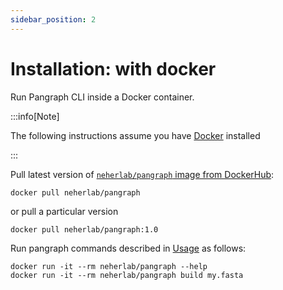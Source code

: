 ```yaml
---
sidebar_position: 2
---
```


# Installation: with docker

Run Pangraph CLI inside a Docker container.

:::info[Note]

The following instructions assume you have [Docker](https://www.docker.com/) installed

:::

Pull latest version of [`neherlab/pangraph` image from DockerHub](https://hub.docker.com/r/neherlab/pangraph):

```shell
docker pull neherlab/pangraph
```

or pull a particular version

```shell
docker pull neherlab/pangraph:1.0
```

Run pangraph commands described in [Usage](../reference.md) as follows:

```shell
docker run -it --rm neherlab/pangraph --help
docker run -it --rm neherlab/pangraph build my.fasta
```


